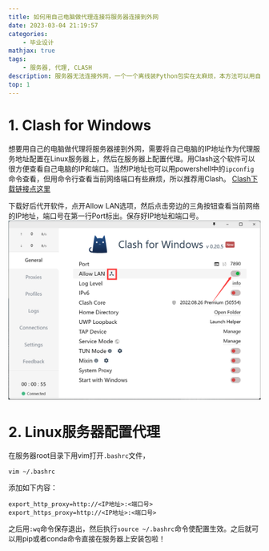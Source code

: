 ```yaml
---
title: 如何用自己电脑做代理连接将服务器连接到外网
date: 2023-03-04 21:19:57
categories: 
    - 毕业设计
mathjax: true
tags: 
    - 服务器, 代理, CLASH
description: 服务器无法连接外网，一个一个离线装Python包实在太麻烦，本方法可以用自己电脑做代理连接将服务器连接到外网下载Python包。
top: 1
---
```



# 1. Clash for Windows
想要用自己的电脑做代理将服务器接到外网，需要将自己电脑的IP地址作为代理服务地址配置在Linux服务器上，然后在服务器上配置代理。用Clash这个软件可以很方便查看自己电脑的IP和端口。当然IP地址也可以用powershell中的`ipconfig`命令查看，但用命令行查看当前网络端口有些麻烦，所以推荐用Clash。
[Clash下载链接点这里](https://www.bing.com/ck/a?!&&p=23bfa545fa8b33caJmltdHM9MTY3Nzg4ODAwMCZpZ3VpZD0yMWNlMzMxMy0yMjEyLTY4ODYtMjJmMC0yMWQ0MjNjMDY5YzMmaW5zaWQ9NTE3MA&ptn=3&hsh=3&fclid=21ce3313-2212-6886-22f0-21d423c069c3&psq=clash+for+windows&u=a1aHR0cHM6Ly9naXRodWIuY29tL0ZuZHJvaWQvY2xhc2hfZm9yX3dpbmRvd3NfcGtnL3JlbGVhc2Vz&ntb=1)

下载好后代开软件，点开Allow LAN选项，然后点击旁边的三角按钮查看当前网络的IP地址，端口号在第一行Port标出。保存好IP地址和端口号。
<img src="服务器连接外网/clash.png"  alt="Clash界面">

# 2. Linux服务器配置代理
在服务器root目录下用vim打开`.bashrc`文件，
```
vim ~/.bashrc
```

添加如下内容：
```
export_http_proxy=http://<IP地址>:<端口号>
export_https_proxy=http://<IP地址>:<端口号>
```
之后用`:wq`命令保存退出，然后执行`source ~/.bashrc`命令使配置生效。之后就可以用pip或者conda命令直接在服务器上安装包啦！